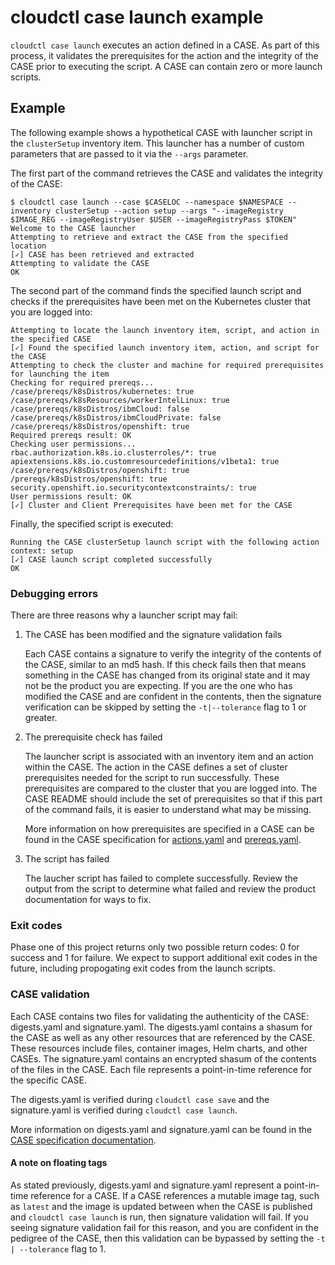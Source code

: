 # cloudctl case launch example

`cloudctl case launch` executes an action defined in a CASE. As part of this process, it validates the prerequisites for the action and the integrity of the CASE prior to executing the script. A CASE can contain zero or more launch scripts.

## Example

The following example shows a hypothetical CASE with launcher script in the `clusterSetup` inventory item. This launcher has a number of custom parameters that are passed to it via the `--args` parameter.

The first part of the command retrieves the CASE and validates the integrity of the CASE:

```
$ cloudctl case launch --case $CASELOC --namespace $NAMESPACE --inventory clusterSetup --action setup --args "--imageRegistry $IMAGE_REG --imageRegistryUser $USER --imageRegistryPass $TOKEN" 
Welcome to the CASE launcher
Attempting to retrieve and extract the CASE from the specified location
[✓] CASE has been retrieved and extracted
Attempting to validate the CASE
OK
```

The second part of the command finds the specified launch script and checks if the prerequisites have been met on the Kubernetes cluster that you are logged into:

```
Attempting to locate the launch inventory item, script, and action in the specified CASE
[✓] Found the specified launch inventory item, action, and script for the CASE
Attempting to check the cluster and machine for required prerequisites for launching the item
Checking for required prereqs...
/case/prereqs/k8sDistros/kubernetes: true
/case/prereqs/k8sResources/workerIntelLinux: true
/case/prereqs/k8sDistros/ibmCloud: false
/case/prereqs/k8sDistros/ibmCloudPrivate: false
/case/prereqs/k8sDistros/openshift: true
Required prereqs result: OK
Checking user permissions...
rbac.authorization.k8s.io.clusterroles/*: true
apiextensions.k8s.io.customresourcedefinitions/v1beta1: true
/case/prereqs/k8sDistros/openshift: true
/prereqs/k8sDistros/openshift: true
security.openshift.io.securitycontextconstraints/: true
User permissions result: OK
[✓] Cluster and Client Prerequisites have been met for the CASE
```

Finally, the specified script is executed:

```
Running the CASE clusterSetup launch script with the following action context: setup
[✓] CASE launch script completed successfully
OK
```

### Debugging errors

There are three reasons why a launcher script may fail:

1. The CASE has been modified and the signature validation fails

   Each CASE contains a signature to verify the integrity of the contents of the CASE, similar to an md5 hash. If this check fails then that means something in the CASE has changed from its original state and it may not be the product you are expecting. If you are the one who has modified the CASE and are confident in the contents, then the signature verification can be skipped by setting the `-t|--tolerance` flag to 1 or greater.

1. The prerequisite check has failed

   The launcher script is associated with an inventory item and an action within the CASE. The action in the CASE defines a set of cluster prerequisites needed for the script to run successfully. These prerequisites are compared to the cluster that you are logged into. The CASE README should include the set of prerequisites so that if this part of the command fails, it is easier to understand what may be missing.

   More information on how prerequisites are specified in a CASE can be found in the CASE specification for [actions.yaml](https://github.ibm.com/CloudPakOpenContent/case-spec/blob/master/220-actions.md) and [prereqs.yaml](https://github.ibm.com/CloudPakOpenContent/case-spec/blob/master/120-prereqs.md).

1. The script has failed

   The laucher script has failed to complete successfully. Review the output from the script to determine what failed and review the product documentation for ways to fix.

### Exit codes

Phase one of this project returns only two possible return codes: 0 for success and 1 for failure. We expect to support additional exit codes in the future, including propogating exit codes from the launch scripts.

### CASE validation

Each CASE contains two files for validating the authenticity of the CASE: digests.yaml and signature.yaml. The digests.yaml contains a shasum for the CASE as well as any other resources that are referenced by the CASE. These resources include files, container images, Helm charts, and other CASEs. The signature.yaml contains an encrypted shasum of the contents of the files in the CASE. Each file represents a point-in-time reference for the specific CASE.

The digests.yaml is verified during `cloudctl case save` and the signature.yaml is verified during `cloudctl case launch`.

More information on digests.yaml and signature.yaml can be found in the [CASE specification documentation](https://github.com/ibm/case).

#### A note on floating tags

As stated previously, digests.yaml and signature.yaml represent a point-in-time reference for a CASE. If a CASE references a mutable image tag, such as `latest` and the image is updated between when the CASE is published and `cloudctl case launch` is run, then signature validation will fail. If you seeing signature validation fail for this reason, and you are confident in the pedigree of the CASE, then this validation can be bypassed by setting the `-t | --tolerance` flag to 1.